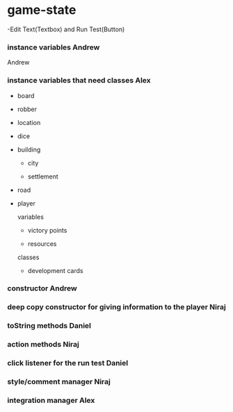 # game-state
-Edit Text(Textbox) and Run Test(Button)

### instance variables Andrew

Andrew

### instance variables that need classes Alex

- board

 - robber

  - location

- dice

- building

  - city
  
  - settlement
  
- road

- player

  variables
  
  - victory points
  
  - resources

  classes
  
  - development cards
  
### constructor Andrew

### deep copy constructor for giving information to the player Niraj

### toString methods Daniel

### action methods Niraj

### click listener for the run test Daniel

### style/comment manager Niraj

### integration manager Alex


